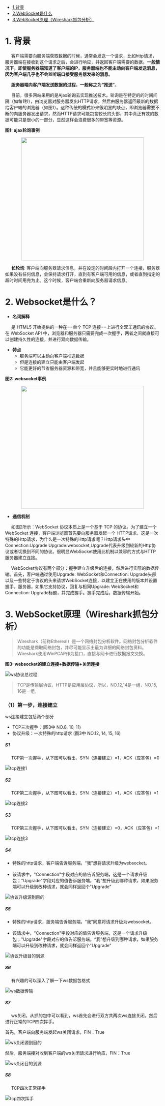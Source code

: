 
- [1.背景](https://github.com/daxiaoHe-Girls/daxiaoHe-Girls.github.io/blob/master/%E8%AE%A1%E7%AE%97%E6%9C%BA/%E7%BD%91%E7%BB%9C%E5%8D%8F%E8%AE%AE/WebSocket.md#1-%E8%83%8C%E6%99%AF)
- [2.WebSocket是什么](https://github.com/daxiaoHe-Girls/daxiaoHe-Girls.github.io/blob/master/%E8%AE%A1%E7%AE%97%E6%9C%BA/%E7%BD%91%E7%BB%9C%E5%8D%8F%E8%AE%AE/WebSocket.md#2-websocket%E6%98%AF%E4%BB%80%E4%B9%88)
- [3.WebSocket原理（Wireshark抓包分析）](https://github.com/daxiaoHe-Girls/daxiaoHe-Girls.github.io/blob/master/%E8%AE%A1%E7%AE%97%E6%9C%BA/%E7%BD%91%E7%BB%9C%E5%8D%8F%E8%AE%AE/WebSocket.md#3-websocket%E5%8E%9F%E7%90%86wireshark%E6%8A%93%E5%8C%85%E5%88%86%E6%9E%90)


# 1. 背景
&nbsp;&nbsp;&nbsp;&nbsp;
客户端需要向服务端获取数据的时候，通常会发送一个请求，比如http请求，服务器端在接收到这个请求之后，会进行响应，并返回客户端需要的数据。**一般情况下，即使服务器端知道了客户端的IP，服务器端也不能主动向客户端发送消息，因为客户端几乎也不会监听端口接受服务器发来的消息。**  

&nbsp;&nbsp;&nbsp;&nbsp;
**服务器端向客户端发送数据的过程，一般称之为“推送”**。  

&nbsp;&nbsp;&nbsp;&nbsp;
目前，很多网站采用的是Ajax轮询去实现推送技术。轮询是在特定的的时间间隔（如每1秒），由浏览器对服务器发出HTTP请求，然后由服务器返回最新的数据给客户端的浏览器（如图1）。这种传统的模式带来很明显的缺点，即浏览器需要不断的向服务器发出请求，然而HTTP请求可能包含较长的头部，其中真正有效的数据可能只是很小的一部分，显然这样会浪费很多的带宽等资源。

**图1: ajax轮询事例**

<div align="center">
    <img src="https://github.com/daxiaoHe-Girls/daxiaoHe-Girls.github.io/blob/master/images/images_WebSocket/AJAX%E8%BD%AE%E8%AF%A2.png" width="400" hegiht="300" />
</div> 

&nbsp;&nbsp;&nbsp;&nbsp;
**长轮询**: 客户端向服务器请求信息，并在设定的时间段内打开一个连接，服务器如果没有任何信息，会保持请求打开，直到有客户端可用的信息，或者直到指定的超时时间用完为止。这个时候，客户端会重新向服务器请求信息。



# 2. Websocket是什么？

- **名词解释**  

&nbsp;&nbsp;&nbsp;&nbsp;
 是 HTML5 开始提供的一种在==单个 TCP 连接==上进行全双工通讯的协议。在 WebSocket API 中，浏览器和服务器只需要完成一次握手，两者之间就直接可以创建持久性的连接，并进行双向数据传输。  
 

- **特点**
    -  服务端可以主动向客户端推送数据
    -  但是连接的建立只能由客户端发起
    -  它能更好的节省服务器资源和带宽，并且能够更实时地进行通讯

**图2: websocket事例**  

<div align="center">
    <img src="https://github.com/daxiaoHe-Girls/daxiaoHe-Girls.github.io/blob/master/images/images_WebSocket/ws%E5%9B%BE%E7%A4%BA.png" width="400" hegiht="300"/>
</div> 


- **通信机制** 

&nbsp;&nbsp;&nbsp;&nbsp;
如图2所示：WebSocket 协议本质上是一个基于 TCP 的协议。为了建立一个 WebSocket 连接，客户端浏览器首先要向服务器发起一个 HTTP请求，这是一次特殊的Http请求，为什么是一次特殊的Http请求呢？Http请求头中Connection:Upgrade Upgrade:websocket,Upgrade代表升级到较新的Http协议或者切换到不同的协议。很明显WebSocket使用此机制以兼容的方式与HTTP服务器建立连接。  

&nbsp;&nbsp;&nbsp;&nbsp;
WebSocket协议有两个部分：握手建立升级后的连接，然后进行实际的数据传输。首先，客户端通过使用Upgrade: WebSocket和Connection: Upgrade头部以及一些特定于协议的头来请求WebSocket连接，以建立正在使用的版本并设置握手。服务器，如果它支持协议，回复与相同Upgrade: WebSocket和Connection: Upgrade标题，并完成握手。握手完成后，数据传输开始。
                 

# 3. WebSocket原理（Wireshark抓包分析）

> Wireshark（前称Ethereal）是一个网络封包分析软件。网络封包分析软件的功能是撷取网络封包，并尽可能显示出最为详细的网络封包资料。  
Wireshark使用WinPCAP作为接口，直接与网卡进行数据报文交换。

**图3: websocket的建立连接+数据传输+关闭连接**

![ws协议总过程](https://github.com/daxiaoHe-Girls/daxiaoHe-Girls.github.io/blob/master/images/images_WebSocket/ws%E5%8D%8F%E8%AE%AE%E6%80%BB%E8%BF%87%E7%A8%8B.png)

> TCP是传输层协议，HTTP是应用层协议，所以，NO.12,14是一组，NO.15, 16是一组,

### （1）第一步，连接建立  

ws连接建立包括两个部分
- TCP三次握手：(图3中 NO.8, 10, 11)
- 协议升级：一次特殊的http请求 (图3中 NO.12, 14, 15, 16)

##### S1
&nbsp;&nbsp;&nbsp;&nbsp;
TCP第一次握手，从下图可以看出，SYN（连接建立）=1，ACK（应答包）=0

![tcp连接1](https://github.com/daxiaoHe-Girls/daxiaoHe-Girls.github.io/blob/master/images/images_WebSocket/tcp%E8%BF%9E%E6%8E%A51.png)

##### S2
&nbsp;&nbsp;&nbsp;&nbsp;
TCP第二次握手，从下图可以看出，SYN（连接建立）=1，ACK（应答包）=1

![tcp连接2](https://github.com/daxiaoHe-Girls/daxiaoHe-Girls.github.io/blob/master/images/images_WebSocket/tcp%E8%BF%9E%E6%8E%A52.png)

##### S3
&nbsp;&nbsp;&nbsp;&nbsp;
TCP第三次握手，从下图可以看出，SYN（连接建立）=0，ACK（应答包）=1

![tcp连接3](https://github.com/daxiaoHe-Girls/daxiaoHe-Girls.github.io/blob/master/images/images_WebSocket/tcp%E8%BF%9E%E6%8E%A53.png)

##### S4

- 特殊的http请求，客户端告诉服务端，“我”想将请求升级为websocket。  
&nbsp;&nbsp;&nbsp;&nbsp;
- 该请求中，"Connection"字段对应的值告诉服务端，这是一个请求升级包；"Upgrade"字段对应的值告诉服务端，“我”想升级到哪种请求，如果服务端可以升级到改种请求，就会同样返回个"Upgrade"

![协议升级源到目的](https://github.com/daxiaoHe-Girls/daxiaoHe-Girls.github.io/blob/master/images/images_WebSocket/%E5%8D%8F%E8%AE%AE%E5%8D%87%E7%BA%A7%E6%BA%90%E5%88%B0%E7%9B%AE%E7%9A%84.png)


##### S5
- 特殊的http请求，服务端告诉服务端，“我”同意将请求升级为websocket。  
&nbsp;&nbsp;&nbsp;&nbsp;
- 该请求中，"Connection"字段对应的值告诉服务端，这是一个请求升级包；"Upgrade"字段对应的值告诉服务端，“我”想升级到哪种请求，如果服务端可以升级到改种请求，就会同样返回个"Upgrade"

![协议升级目的到源](https://github.com/daxiaoHe-Girls/daxiaoHe-Girls.github.io/blob/master/images/images_WebSocket/%E5%8D%8F%E8%AE%AE%E5%8D%87%E7%BA%A7%E7%9B%AE%E7%9A%84%E5%88%B0%E6%BA%90.png)


##### S6
&nbsp;&nbsp;&nbsp;&nbsp;
有兴趣的可以深入了解一下ws数据包格式

![ws数据传输](https://github.com/daxiaoHe-Girls/daxiaoHe-Girls.github.io/blob/master/images/images_WebSocket/ws%E6%95%B0%E6%8D%AE%E4%BC%A0%E8%BE%93.png)

##### S7
&nbsp;&nbsp;&nbsp;&nbsp;
ws关闭。从抓的包中可以看到，ws首先会进行双方共两次ws连接关闭。然后进行正常的TCP四次挥手。

首先，客户端向服务端发起ws关闭请求，FIN：True

![ws关闭源到目的](https://github.com/daxiaoHe-Girls/daxiaoHe-Girls.github.io/blob/master/images/images_WebSocket/ws%E5%85%B3%E9%97%AD1.png)

然后，服务端接对收到客户端的ws关闭请求进行响应，FIN：True

![ws关闭目的到源](https://github.com/daxiaoHe-Girls/daxiaoHe-Girls.github.io/blob/master/images/images_WebSocket/ws%E5%85%B3%E9%97%AD2.png)


##### S8 
&nbsp;&nbsp;&nbsp;&nbsp;
TCP四次正常挥手

![tcp四次挥手](https://github.com/daxiaoHe-Girls/daxiaoHe-Girls.github.io/blob/master/images/images_WebSocket/tcp%E5%9B%9B%E6%AC%A1%E6%8C%A5%E6%89%8B.png)







